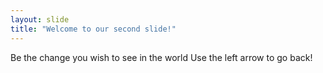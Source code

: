 ```yaml
---
layout: slide
title: "Welcome to our second slide!"
---
```

Be the change you wish to see in the world
Use the left arrow to go back!
